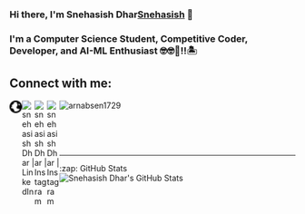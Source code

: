 ### Hi there, I'm Snehasish Dhar[Snehasish][website] 👋

### I'm a Computer Science Student, Competitive Coder, Developer, and AI-ML Enthusiast 🤓🤓🤫!!🏝

## Connect with me:

[<img align="left" alt="dsnehasish74.github.io/portfolio/" width="22px" src="https://raw.githubusercontent.com/iconic/open-iconic/master/svg/globe.svg" />][website]
[<img align="left" alt="snehasish Dhar | LinkedIn" width="22px" src="https://cdn.jsdelivr.net/npm/simple-icons@v3/icons/linkedin.svg" />][linkedin]
[<img align="left" alt="snehasish Dhar | Instagram" width="22px" src="https://cdn.jsdelivr.net/npm/simple-icons@v3/icons/instagram.svg" />][instagram]
[<img align="left" alt="snehasish Dhar | Instagram" width="22px" src="https://cdn.jsdelivr.net/npm/simple-icons@v3/icons/facebook.svg" />][facebook]
<p align="left"> <img src="https://komarev.com/ghpvc/?username=arnabsen1729" alt="arnabsen1729" /> </p>

<br />


<br />
<br />

---
  <summary>:zap: GitHub Stats</summary>

  <img align="left" alt="Snehasish Dhar's GitHub Stats" src="https://github-readme-stats.codestackr.vercel.app/api?username=dsnehasish74&show_icons=true&hide_border=true" />


[website]: https://dsnehasish74.github.io/portfolio/
[instagram]: https://www.instagram.com/snehasish_dhar/?hl=en
[linkedin]: https://www.linkedin.com/in/snehasish-dhar-b657721a0/
[facebook]: https://www.facebook.com/snehasish.dhar.129/

